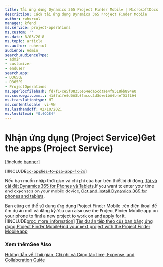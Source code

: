 ```yaml
---
title: Tải ứng dụng Dynamics 365 Project Finder Mobile | MicrosoftDocs
description: Cách tải ứng dụng Dynamics 365 Project Finder Mobile
author: ruhercul
manager: kfend
ms.service: project-operations
ms.custom: ''
ms.date: 8/03/2018
ms.topic: article
ms.author: ruhercul
audience: Admin
search.audienceType:
- admin
- customizer
- enduser
search.app:
- D365CE
- D365PS
- ProjectOperations
ms.openlocfilehash: fd7f14ce5f08356e64eda5cd3ae4f9518bb894e0
ms.sourcegitcommit: 418fa1fe9d605b8faccc2d5dee1b04b4e753f194
ms.translationtype: HT
ms.contentlocale: vi-VN
ms.lasthandoff: 02/10/2021
ms.locfileid: "5149254"
---
```

# <a name="get-the-apps-project-service"></a><span data-ttu-id="d4cb8-103">Nhận ứng dụng (Project Service)</span><span class="sxs-lookup"><span data-stu-id="d4cb8-103">Get the apps (Project Service)</span></span>

[!include [banner](../includes/psa-now-project-operations.md)]

[!INCLUDE[cc-applies-to-psa-app-1x-2x](../includes/cc-applies-to-psa-app-1x-2x.md)]

<span data-ttu-id="d4cb8-104">Nếu bạn muốn nhập thời gian và chi phí của bạn trên thiết bị di động, [Tải và cài đặt Dynamics 365 for Phones và Tablets](https://docs.microsoft.com/dynamics365/mobile-app/dynamics-365-phones-tablets-users-guide).</span><span class="sxs-lookup"><span data-stu-id="d4cb8-104">If you want to enter your time and expenses on your mobile device, [Get and install Dynamics 365 for phones and tablets](https://docs.microsoft.com/dynamics365/mobile-app/dynamics-365-phones-tablets-users-guide).</span></span>  
  
 <span data-ttu-id="d4cb8-105">Bạn cũng có thể sử dụng ứng dụng Project Finder Mobile trên điện thoại để tìm dự án mới và đăng ký.</span><span class="sxs-lookup"><span data-stu-id="d4cb8-105">You can also use the Project Finder Mobile app on your phone to find a new project to work on and apply for it.</span></span> [!INCLUDE[proc_more_information](../includes/proc-more-information.md)] <span data-ttu-id="d4cb8-106">[Tìm dự án tiếp theo của bạn bằng ứng dụng Project Finder Mobile](../psa/find-next-project-finder-mobile-app.md)</span><span class="sxs-lookup"><span data-stu-id="d4cb8-106">[Find your next project with the Project Finder Mobile app](../psa/find-next-project-finder-mobile-app.md)</span></span> 
  
### <a name="see-also"></a><span data-ttu-id="d4cb8-107">Xem thêm</span><span class="sxs-lookup"><span data-stu-id="d4cb8-107">See Also</span></span>  
 [<span data-ttu-id="d4cb8-108">Hướng dẫn về Thời gian, Chi phí và Cộng tác</span><span class="sxs-lookup"><span data-stu-id="d4cb8-108">Time, Expense, and Collaboration Guide</span></span>](../psa/time-expense-collaboration-guide.md)
